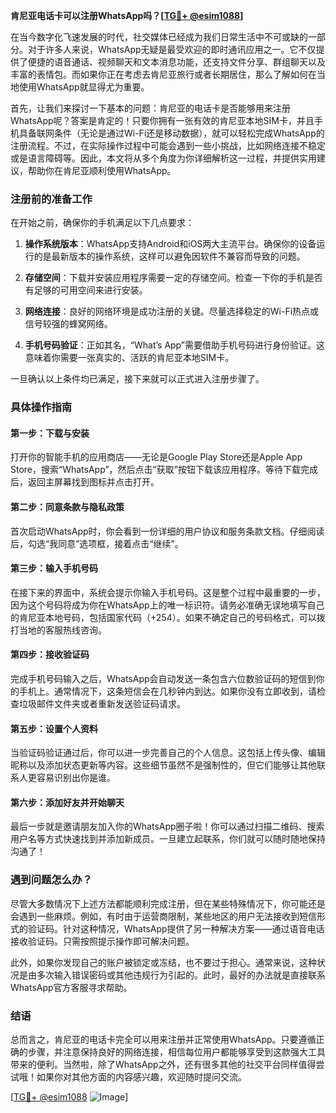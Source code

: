 **肯尼亚电话卡可以注册WhatsApp吗？[[TG💪+ @esim1088](https://t.me/s/esim1088)]**

在当今数字化飞速发展的时代，社交媒体已经成为我们日常生活中不可或缺的一部分。对于许多人来说，WhatsApp无疑是最受欢迎的即时通讯应用之一。它不仅提供了便捷的语音通话、视频聊天和文本消息功能，还支持文件分享、群组聊天以及丰富的表情包。而如果你正在考虑去肯尼亚旅行或者长期居住，那么了解如何在当地使用WhatsApp就显得尤为重要。

首先，让我们来探讨一下基本的问题：肯尼亚的电话卡是否能够用来注册WhatsApp呢？答案是肯定的！只要你拥有一张有效的肯尼亚本地SIM卡，并且手机具备联网条件（无论是通过Wi-Fi还是移动数据），就可以轻松完成WhatsApp的注册流程。不过，在实际操作过程中可能会遇到一些小挑战，比如网络连接不稳定或是语言障碍等。因此，本文将从多个角度为你详细解析这一过程，并提供实用建议，帮助你在肯尼亚顺利使用WhatsApp。

### 注册前的准备工作

在开始之前，确保你的手机满足以下几点要求：

1. **操作系统版本**：WhatsApp支持Android和iOS两大主流平台。确保你的设备运行的是最新版本的操作系统，这样可以避免因软件不兼容而导致的问题。
   
2. **存储空间**：下载并安装应用程序需要一定的存储空间。检查一下你的手机是否有足够的可用空间来进行安装。

3. **网络连接**：良好的网络环境是成功注册的关键。尽量选择稳定的Wi-Fi热点或信号较强的蜂窝网络。

4. **手机号码验证**：正如其名，“What’s App”需要借助手机号码进行身份验证。这意味着你需要一张真实的、活跃的肯尼亚本地SIM卡。

一旦确认以上条件均已满足，接下来就可以正式进入注册步骤了。

### 具体操作指南

#### 第一步：下载与安装

打开你的智能手机的应用商店——无论是Google Play Store还是Apple App Store，搜索“WhatsApp”，然后点击“获取”按钮下载该应用程序。等待下载完成后，返回主屏幕找到图标并点击打开。

#### 第二步：同意条款与隐私政策

首次启动WhatsApp时，你会看到一份详细的用户协议和服务条款文档。仔细阅读后，勾选“我同意”选项框，接着点击“继续”。

#### 第三步：输入手机号码

在接下来的界面中，系统会提示你输入手机号码。这是整个过程中最重要的一步，因为这个号码将成为你在WhatsApp上的唯一标识符。请务必准确无误地填写自己的肯尼亚本地号码，包括国家代码（+254）。如果不确定自己的号码格式，可以拨打当地的客服热线咨询。

#### 第四步：接收验证码

完成手机号码输入之后，WhatsApp会自动发送一条包含六位数验证码的短信到你的手机上。通常情况下，这条短信会在几秒钟内到达。如果你没有立即收到，请检查垃圾邮件文件夹或者重新发送验证码请求。

#### 第五步：设置个人资料

当验证码验证通过后，你可以进一步完善自己的个人信息。这包括上传头像、编辑昵称以及添加状态更新等内容。这些细节虽然不是强制性的，但它们能够让其他联系人更容易识别出你是谁。

#### 第六步：添加好友并开始聊天

最后一步就是邀请朋友加入你的WhatsApp圈子啦！你可以通过扫描二维码、搜索用户名等方式快速找到并添加新成员。一旦建立起联系，你们就可以随时随地保持沟通了！

### 遇到问题怎么办？

尽管大多数情况下上述方法都能顺利完成注册，但在某些特殊情况下，你可能还是会遇到一些麻烦。例如，有时由于运营商限制，某些地区的用户无法接收到短信形式的验证码。针对这种情况，WhatsApp提供了另一种解决方案——通过语音电话接收验证码。只需按照提示操作即可解决问题。

此外，如果你发现自己的账户被锁定或冻结，也不要过于担心。通常来说，这种状况是由多次输入错误密码或其他违规行为引起的。此时，最好的办法就是直接联系WhatsApp官方客服寻求帮助。

### 结语

总而言之，肯尼亚的电话卡完全可以用来注册并正常使用WhatsApp。只要遵循正确的步骤，并注意保持良好的网络连接，相信每位用户都能够享受到这款强大工具带来的便利。当然啦，除了WhatsApp之外，还有很多其他的社交平台同样值得尝试哦！如果你对其他方面的内容感兴趣，欢迎随时提问交流。

[[TG💪+ @esim1088](https://t.me/s/esim1088) ![Image](https://i.postimg.cc/4NQfJmqS/Snipaste-2025-05-13-00-14-12.png)]